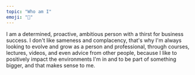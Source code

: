 ```yaml
---
topic: "Who am I"
emoji: "🤫"
---
```


I am a determined, proactive, ambitious person with a thirst for business
success. I don't like sameness and complacency, that's why I'm always
looking to evolve and grow as a person and professional, through courses,
lectures, videos, and even advice from other people, because I like to
positively impact the environments I'm in and to be part of something
bigger, and that makes sense to me.
